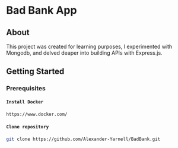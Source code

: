 # Bad Bank App

## About

This project was created for learning purposes, I experimented with Mongodb, and delved deaper into building APIs with Express.js.

## Getting Started

### Prerequisites

#### `Install Docker`

```sh
https://www.docker.com/
```

#### `Clone repository`

```sh
git clone https://github.com/Alexander-Yarnell/BadBank.git
```


